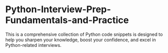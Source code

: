 # Python-Interview-Prep-Fundamentals-and-Practice
This is a comprehensive collection of Python code snippets is designed to help you sharpen your knowledge, boost your confidence, and excel in Python-related interviews.
